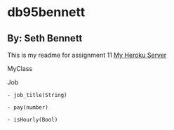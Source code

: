 # db95bennett
## By: Seth Bennett
This is my readme for assignment 11
[My Heroku Server](https://db95bennett.herokuapp.com/)

MyClass

Job

    - job_title(String)
    
    - pay(number)
    
    - isHourly(Bool)
